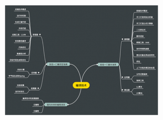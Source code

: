 ![img](https://raw.githubusercontent.com/mowang111/image-hosting/master/typora_images/b12b9372917d3ce582a20fcf5e25c0ef.jpg)